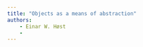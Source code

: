 ```yaml
---
title: "Objects as a means of abstraction"
authors:
    - Einar W. Høst
    -                            
---
```


